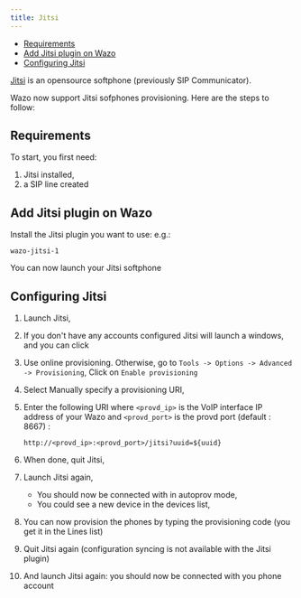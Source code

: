 ```yaml
---
title: Jitsi
---
```


- [Requirements](#requirements)
- [Add Jitsi plugin on Wazo](#add-jitsi-plugin-on-wazo)
- [Configuring Jitsi](#configuring-jitsi)

[Jitsi](https://jitsi.org/) is an opensource softphone (previously SIP Communicator).

Wazo now support Jitsi sofphones provisioning. Here are the steps to follow:

## Requirements

To start, you first need:

1.  Jitsi installed,
2.  a SIP line created

## Add Jitsi plugin on Wazo

Install the Jitsi plugin you want to use: e.g.:

```text
wazo-jitsi-1
```

You can now launch your Jitsi softphone

## Configuring Jitsi

1.  Launch Jitsi,
2.  If you don't have any accounts configured Jitsi will launch a windows, and you can click
3.  Use online provisioning. Otherwise, go to `Tools -> Options -> Advanced -> Provisioning`, Click
    on `Enable provisioning`
4.  Select Manually specify a provisioning URI,
5.  Enter the following URI where `<provd_ip>` is the VoIP interface IP address of your Wazo and
    `<provd_port>` is the provd port (default : 8667) :

    ```url
    http://<provd_ip>:<provd_port>/jitsi?uuid=${uuid}
    ```

6.  When done, quit Jitsi,
7.  Launch Jitsi again,

    - You should now be connected with in autoprov mode,
    - You could see a new device in the devices list,

8.  You can now provision the phones by typing the provisioning code (you get it in the Lines list)
9.  Quit Jitsi again (configuration syncing is not available with the Jitsi plugin)
10. And launch Jitsi again: you should now be connected with you phone account
